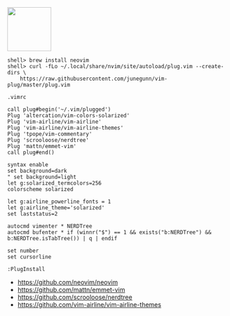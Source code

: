 <img src="https://neovim.io/images/logo@2x.png" width="100">

```
shell> brew install neovim
shell> curl -fLo ~/.local/share/nvim/site/autoload/plug.vim --create-dirs \
    https://raw.githubusercontent.com/junegunn/vim-plug/master/plug.vim
```

`.vimrc`
```vim
call plug#begin('~/.vim/plugged')
Plug 'altercation/vim-colors-solarized'
Plug 'vim-airline/vim-airline'
Plug 'vim-airline/vim-airline-themes'
Plug 'tpope/vim-commentary'
Plug 'scrooloose/nerdtree'
Plug 'mattn/emmet-vim'
call plug#end()

syntax enable
set background=dark
" set background=light
let g:solarized_termcolors=256
colorscheme solarized

let g:airline_powerline_fonts = 1
let g:airline_theme='solarized'
set laststatus=2

autocmd vimenter * NERDTree
autocmd bufenter * if (winnr("$") == 1 && exists("b:NERDTree") && b:NERDTree.isTabTree()) | q | endif

set number
set cursorline
```

`:PlugInstall`

- https://github.com/neovim/neovim
- https://github.com/mattn/emmet-vim
- https://github.com/scrooloose/nerdtree
- https://github.com/vim-airline/vim-airline-themes
